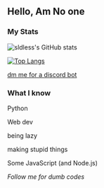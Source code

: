 ## Hello, Am No one


### My Stats
![sldless's GitHub stats](https://github-readme-stats.vercel.app/api?username=sldless&show_icons=true&theme=chartreuse-dark)

[![Top Langs](https://github-readme-stats.vercel.app/api/top-langs/?username=sldless&layout=compact&theme=chartreuse-dark)](https://github.com/sldless)

[dm me for a discord bot ](https://discord.com/users/700609775838298113)
### What I know
Python

Web dev

being lazy

making stupid things

Some JavaScript (and Node.js)


*Follow me for dumb codes*
